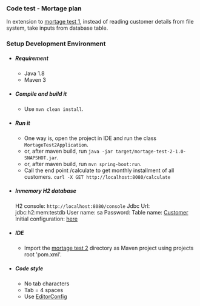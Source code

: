 ### Code test - Mortage plan

In extension to [mortage test 1](https://github.com/prashantapal/code-test-demo/tree/master/mortage-test-1), instead of reading customer details from file system, take inputs from database table.

### Setup Development Environment

- ##### Requirement
  - Java 1.8
  - Maven 3

- ##### Compile and build it
  - Use `mvn clean install`.

- ##### Run it
   - One way is, open the project in IDE and run the class `MortageTest2Application`.
   - or, after maven build, run `java -jar target/mortage-test-2-1.0-SNAPSHOT.jar`.
   - or, after maven build, run `mvn spring-boot:run`.
   - Call the end point /calculate to get monthly installment of all customers.
   `curl -X GET http://localhost:8080/calculate`

- ##### Inmemory H2 database

   H2 console: `http://localhost:8080/console`
   Jdbc Url: jdbc:h2:mem:testdb
   User name: sa
   Password: <blank>
   Table name: [Customer](https://github.com/prashantapal/code-test-demo/tree/master/mortage-test-2/src/main/resources/scehema.sql)
   Initial configuration: [here](https://github.com/prashantapal/code-test-demo/tree/master/mortage-test-2/src/main/resources/data.sql)

- ##### IDE
  - Import the [mortage test 2](https://github.com/prashantapal/code-test-demo/tree/master/mortage-test-2) directory as Maven project using projects root 'pom.xml'.

- ##### Code style
  - No tab characters
  - Tab = 4 spaces
  - Use [EditorConfig](http://editorconfig.org/)